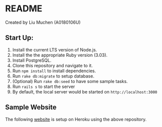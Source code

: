 # README

Created by Liu Muchen (A0180106U)

## Start Up:

1. Install the current LTS version of Node.js.
2. Install the the appropriate Ruby version (3.03).
3. Install PostgreSQL.
4. Clone this repository and navigate to it.
5. Run `npm install` to install dependencies.
6. Run `rake db:migrate` to setup database.
7. (Optional) Run `rake db:seed` to have some sample tasks.
8. Run `rails s` to start the server
9. By default, the local server would be started on `http://localhost:3000`

## Sample Website

The following [website](https://task-management-cvwo.herokuapp.com/tasks/all_time) is setup on Heroku using the above repository.